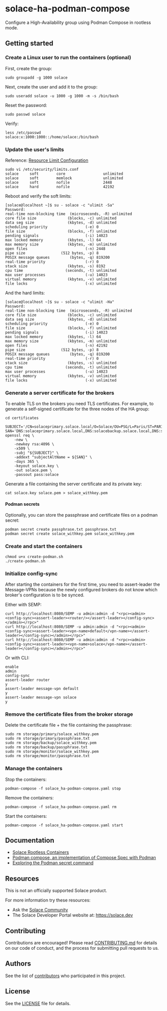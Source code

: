 # solace-ha-podman-compose
Configure a High-Availability group using Podman Compose in rootless mode.

## Getting started
### Create a Linux user to run the containers (optional)
First, create the group:
```
sudo groupadd -g 1000 solace
```

Next, create the user and add it to the group:
```
sudo useradd solace -u 1000 -g 1000 -m -s /bin/bash
```

Reset the password:
```
sudo passwd solace
```

Verify:
```
less /etc/passwd
solace:x:1000:1000::/home/solace:/bin/bash
```

### Update the user's limits
Reference: [Resource Limit Configuration](https://docs.solace.com/Software-Broker/Container-Tasks/rootless-containers.htm#Resource_Limit_Configuration)
```
sudo vi /etc/security/limits.conf 
solace     soft        core                 unlimited
solace     soft        memlock              unlimited
solace     soft        nofile               2448
solace     hard        nofile               42192
```

Reboot and verify the soft limits:
```
[solace@localhost ~]$ su - solace -c "ulimit -Sa"
Password: 
real-time non-blocking time  (microseconds, -R) unlimited
core file size              (blocks, -c) unlimited
data seg size               (kbytes, -d) unlimited
scheduling priority                 (-e) 0
file size                   (blocks, -f) unlimited
pending signals                     (-i) 14023
max locked memory           (kbytes, -l) 64
max memory size             (kbytes, -m) unlimited
open files                          (-n) 2448
pipe size                (512 bytes, -p) 8
POSIX message queues         (bytes, -q) 819200
real-time priority                  (-r) 0
stack size                  (kbytes, -s) 8192
cpu time                   (seconds, -t) unlimited
max user processes                  (-u) 14023
virtual memory              (kbytes, -v) unlimited
file locks                          (-x) unlimited
```
And the hard limits:
```
[solace@localhost ~]$ su - solace -c "ulimit -Ha"
Password: 
real-time non-blocking time  (microseconds, -R) unlimited
core file size              (blocks, -c) unlimited
data seg size               (kbytes, -d) unlimited
scheduling priority                 (-e) 0
file size                   (blocks, -f) unlimited
pending signals                     (-i) 14023
max locked memory           (kbytes, -l) 64
max memory size             (kbytes, -m) unlimited
open files                          (-n) 42192
pipe size                (512 bytes, -p) 8
POSIX message queues         (bytes, -q) 819200
real-time priority                  (-r) 0
stack size                  (kbytes, -s) unlimited
cpu time                   (seconds, -t) unlimited
max user processes                  (-u) 14023
virtual memory              (kbytes, -v) unlimited
file locks                          (-x) unlimited
```

### Generate a server certificate for the brokers
To enable TLS on the brokers you need TLS certificates. For example, to generate a self-signed certificate for the three nodes of the HA group:
```
cd certificates

SUBJECT='/CN=solaceprimary.solace.local/O=Solace/OU=PSG/L=Paris/ST=PARIS/C=FR'
SAN='DNS:solaceprimary.solace.local,DNS:solacebackup.solace.local,DNS:solacemonitor.solace.local'
openssl req \
    -new \
    -newkey rsa:4096 \
    -x509 \
    -subj "${SUBJECT}" \
    -addext "subjectAltName = ${SAN}" \
    -days 365 \
    -keyout solace.key \
    -out solace.pem \
    -passout pass:solace
```
Generate a file containing the server certificate and its private key:
```
cat solace.key solace.pem > solace_withkey.pem
```

#### Podman secrets
Optionally, you can store the passphrase and certificate files on a podman secret:
```
podman secret create passphrase.txt passphrase.txt
podman secret create solace_withkey.pem solace_withkey.pem
```

### Create and start the containers
```
chmod u+x create-podman.sh
./create-podman.sh
```

### Initialize config-sync
After starting the containers for the first time, you need to assert-leader the Message-VPNs because the newly configured brokers do not know which broker's configuration is to be synced.

Either with SEMP:
```
curl http://localhost:8080/SEMP -u admin:admin -d "<rpc><admin><config-sync><assert-leader><router/></assert-leader></config-sync></admin></rpc>"
curl http://localhost:8080/SEMP -u admin:admin -d "<rpc><admin><config-sync><assert-leader><vpn-name>default</vpn-name></assert-leader></config-sync></admin></rpc>"
curl http://localhost:8080/SEMP -u admin:admin -d "<rpc><admin><config-sync><assert-leader><vpn-name>solace</vpn-name></assert-leader></config-sync></admin></rpc>"
```

Or with CLI:
```
enable
admin
config-sync
assert-leader router
y
assert-leader message-vpn default
y
assert-leader message-vpn solace
y
```

### Remove the certificate files from the broker storage
Delete the certificate file + the file containing the passphrase:
```
sudo rm storage/primary/solace_withkey.pem
sudo rm storage/primary/passphrase.txt
sudo rm storage/backup/solace_withkey.pem
sudo rm storage/backup/passphrase.txt
sudo rm storage/monitor/solace_withkey.pem
sudo rm storage/monitor/passphrase.txt
```

### Manage the containers
Stop the containers:
```
podman-compose -f solace_ha-podman-compose.yaml stop
```

Remove the containers:
```
podman-compose -f solace_ha-podman-compose.yaml rm
```

Start the containers:
```
podman-compose -f solace_ha-podman-compose.yaml start
```
## Documentation
- [Solace Rootless Containers](https://docs.solace.com/Software-Broker/Container-Tasks/rootless-containers.htm)
- [Podman compose, an implementation of Compose Spec with Podman](https://github.com/containers/podman-compose)
- [Exploring the Podman secret command](https://www.redhat.com/sysadmin/new-podman-secrets-command)

## Resources
This is not an officially supported Solace product.

For more information try these resources:
- Ask the [Solace Community](https://solace.community)
- The Solace Developer Portal website at: https://solace.dev

## Contributing
Contributions are encouraged! Please read [CONTRIBUTING.md](CONTRIBUTING.md) for details on our code of conduct, and the process for submitting pull requests to us.

## Authors
See the list of [contributors](https://github.com/solacecommunity/solace-ha-podman-compose/graphs/contributors) who participated in this project.

## License
See the [LICENSE](LICENSE) file for details.